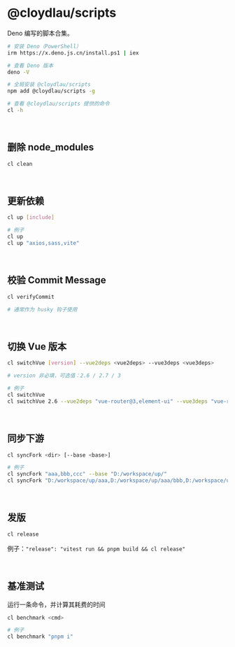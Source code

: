 # @cloydlau/scripts

Deno 编写的脚本合集。

```sh
# 安装 Deno（PowerShell）
irm https://x.deno.js.cn/install.ps1 | iex

# 查看 Deno 版本
deno -V

# 全局安装 @cloydlau/scripts
npm add @cloydlau/scripts -g

# 查看 @cloydlau/scripts 提供的命令
cl -h
```

<br>

## 删除 node_modules

```sh
cl clean
```

<br>

## 更新依赖

```sh
cl up [include]

# 例子
cl up
cl up "axios,sass,vite"
```

<br>

## 校验 Commit Message

```sh
cl verifyCommit

# 通常作为 husky 钩子使用
```

<br>

## 切换 Vue 版本

```sh
cl switchVue [version] --vue2deps <vue2deps> --vue3deps <vue3deps>

# version 非必填，可选值：2.6 / 2.7 / 3

# 例子
cl switchVue
cl switchVue 2.6 --vue2deps "vue-router@3,element-ui" --vue3deps "vue-router,element-plus"
```

<br>

## 同步下游

```sh
cl syncFork <dir> [--base <base>]

# 例子
cl syncFork "aaa,bbb,ccc" --base "D:/workspace/up/"
cl syncFork "D:/workspace/up/aaa,D:/workspace/up/aaa/bbb,D:/workspace/up/aaa/ccc"
```

<br>

## 发版

```sh
cl release
```

例子：`"release": "vitest run && pnpm build && cl release"`

<br>

## 基准测试

运行一条命令，并计算其耗费的时间

```sh
cl benchmark <cmd>

# 例子
cl benchmark "pnpm i"
```

<br>
